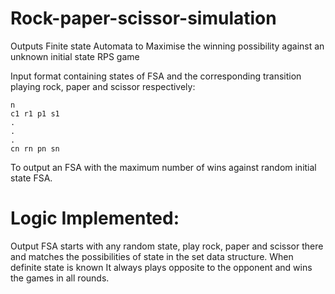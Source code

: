 # Rock-paper-scissor-simulation
Outputs Finite state Automata to Maximise the winning possibility against an unknown initial state RPS game

Input format containing states of FSA and the corresponding transition playing rock, paper and scissor respectively:
```
n
c1 r1 p1 s1
.
.
.
cn rn pn sn
```

To output an FSA with the maximum number of wins against random initial state FSA.

# Logic Implemented:
Output FSA starts with any random state, play rock, paper and scissor there and matches the possibilities of state in the set data structure.
When definite state is known It always plays opposite to the opponent and wins the games in all rounds.

